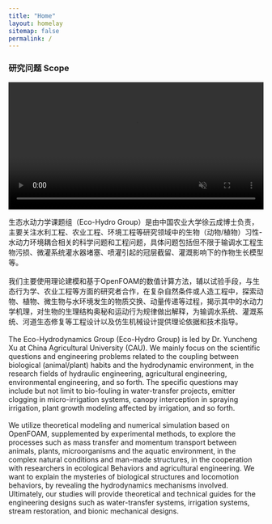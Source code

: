 ```yaml
---
title: "Home"
layout: homelay
sitemap: false
permalink: /
---
```


### 研究问题 Scope

<video
      id="my-video"
      class="video-js"
      muted
      autoplay
      loop
      width="100%"
      style="background: #000;mix-blend-mode:multiply;"
      >
      <source src="{{site.url}}{{site.baseurl}}/images/teampic/ELJ.mp4" type="video/mp4" />
    </video>

生态水动力学课题组（Eco-Hydro Group）是由中国农业大学徐云成博士负责，主要关注水利工程、农业工程、环境工程等研究领域中的生物（动物/植物）习性-水动力环境耦合相关的科学问题和工程问题，具体问题包括但不限于输调水工程生物污损、微灌系统灌水器堵塞、喷灌引起的冠层截留、灌溉影响下的作物生长模型等。
            <br> <br> 我们主要使用理论建模和基于OpenFOAM的数值计算方法，辅以试验手段，与生态行为学、农业工程等方面的研究者合作，在复杂自然条件或人造工程中，探索动物、植物、微生物与水环境发生的物质交换、动量传递等过程，揭示其中的水动力学机理，对生物的生理结构奥秘和运动行为规律做出解释，为输调水系统、灌溉系统、河道生态修复等工程设计以及仿生机械设计提供理论依据和技术指导。
            <br><br> The Eco-Hydrodynamics Group (Eco-Hydro Group) is led by Dr. Yuncheng Xu at China Agricultural University (CAU). We mainly focus on the scientific questions and engineering problems related to the coupling between biological (animal/plant)
            habits and the hydrodynamic environment, in the research fields of hydraulic engineering, agricultural engineering, environmental engineering, and so forth. The specific questions may include but not limit to bio-fouling in water-transfer
            projects, emitter clogging in micro-irrigation systems, canopy interception in spraying irrigation, plant growth modeling affected by irrigation, and so forth.
            <br><br> We utilize theoretical modeling and numerical simulation based on OpenFOAM, supplemented by experimental methods, to explore the processes such as mass transfer and momentum transport between animals, plants, microorganisms and the
            aquatic environment, in the complex natural conditions and man-made structures, in the cooperation with researchers in ecological Behaviors and agricultural engineering. We want to explain the mysteries of biological structures and locomotion
            behaviors, by revealing the hydrodynamics mechanisms involved. Ultimately, our studies will provide theoretical and technical guides for the engineering designs such as water-transfer systems, irrigation systems, stream restoration, and bionic
            mechanical designs.



